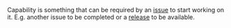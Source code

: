 Capability is something that can be required by an [issue](Issue.html) to start working on it.
E.g. another issue to be completed or a [release](Release.html) to be available.
